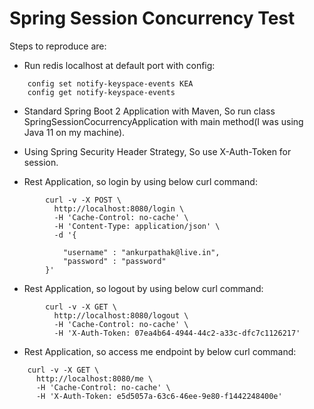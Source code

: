# Spring Session Concurrency Test
Steps to reproduce are:
* Run redis localhost at default port with config:

```
    config set notify-keyspace-events KEA
    config get notify-keyspace-events
```

* Standard Spring Boot 2 Application with Maven, So run 
    class SpringSessionCocurrencyApplication with main
    method(I was using Java 11 on my machine).

* Using Spring Security Header Strategy, So use X-Auth-Token
for session.

* Rest Application, so login by using below curl command:
```
        curl -v -X POST \
          http://localhost:8080/login \
          -H 'Cache-Control: no-cache' \
          -H 'Content-Type: application/json' \
          -d '{
        	
        	"username" : "ankurpathak@live.in",
        	"password" : "password"
        }'
```
* Rest Application, so logout by using below curl command:
```
        curl -v -X GET \
          http://localhost:8080/logout \
          -H 'Cache-Control: no-cache' \
          -H 'X-Auth-Token: 07ea4b64-4944-44c2-a33c-dfc7c1126217'
```
* Rest Application, so access me endpoint by below curl command:
```
    curl -v -X GET \
      http://localhost:8080/me \
      -H 'Cache-Control: no-cache' \
      -H 'X-Auth-Token: e5d5057a-63c6-46ee-9e80-f1442248400e'
```
